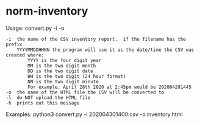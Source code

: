 # norm-inventory

Usage: convert.py -i <inventory CSV file name> -o <HTML file name>

	-i	the name of the CSV inventory report.  if the filename has the prefix 
		YYYYMMDDHHNN the program will use it as the date/time the CSV was created where:
			YYYY is the four digit year
			MM is the two digit month
			DD is the two digit date
			HH is the two digit (24 hour format)
			NN is the two digit minute
			For example, April 28th 2020 at 2:45pm would be 202004281445
	-o	the name of the HTML file the CSV will be converted to
	-l	do NOT upload the HTML file
	-h	prints out this message
Examples:
	python3 convert.py -i 202004301400.csv -o inventory.html


